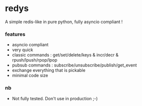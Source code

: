 # redys
A simple redis-like in pure python, fully asyncio compliant !

### features

- asyncio compliant
- very quick
- classic commands : get/set/delete/keys & incr/decr & rpush/lpush/rpop/lpop
- pubsub commands : subscribe/unsubscribe/publish/get_event
- exchange everything that is pickable
- minimal code size


### nb

- Not fully tested. Don't use in production ;-)

